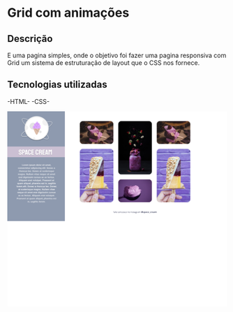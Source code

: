 # Grid com animações

## Descrição
E uma pagina simples, onde o objetivo foi fazer uma pagina responsiva com Grid um sistema de estruturação de layout que o CSS nos fornece.
 
## Tecnologias utilizadas 
-HTML-
-CSS-
  
![Alt text](images/REA.png)